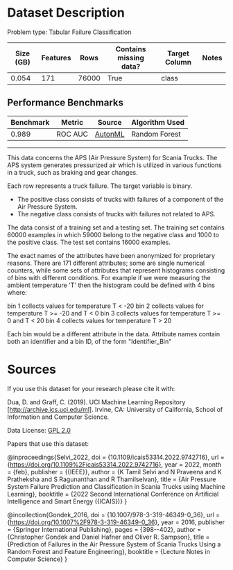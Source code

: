 # Dataset Description

Problem type: Tabular Failure Classification

| Size (GB) | Features | Rows  | Contains missing data? | Target Column | Notes |
| --------- | -------- | ----- | ---------------------- | ------------- | ----- |
| 0.054     | 171      | 76000 | True                   | class         |       |

## Performance Benchmarks

| Benchmark | Metric  | Source                            | Algorithm Used |
| --------- | ------- | --------------------------------- | -------------- |
| 0.989     | ROC AUC | [AutonML](autonml.readthedocs.io) | Random Forest  |

---

This data concerns the APS (Air Pressure System) for Scania Trucks. The APS system generates pressurized air which is utilized in various functions in a truck, such as braking and gear changes.

Each row represents a truck failure.  The target variable is binary.
* The positive class consists of trucks with failures of a component of the Air Pressure System.
* The negative class consists of trucks with failures not related to APS.

The data consist of a training set and a testing set.  The training set contains 60000 examples in which 59000 belong to the negative class and 1000 to the positive class.  The test set contains 16000 examples.

The exact names of the attributes have been anonymized for proprietary reasons.  There are 171 different attributes; some are single numerical
counters, while some sets of attributes that represent histograms consisting of bins with different conditions.  For example if we were measuring
the ambient temperature 'T' then the histogram could be defined with 4 bins where:

bin 1 collects values for temperature T < -20
bin 2 collects values for temperature T >= -20 and T < 0
bin 3 collects values for temperature T >= 0 and T < 20
bin 4 collects values for temperature T > 20 

Each bin would be a different attribute in the data.  Attribute names contain both an identifier and a bin ID, of the form "Identifier_Bin"


# Sources

If you use this dataset for your research please cite it with:

Dua, D. and Graff, C. (2019). UCI Machine Learning Repository [http://archive.ics.uci.edu/ml]. Irvine, CA: University of California, School of Information and Computer Science.

Data License: [GPL 2.0](https://www.gnu.org/licenses/old-licenses/gpl-2.0.en.html)

Papers that use this dataset:

@inproceedings{Selvi_2022, doi = {10.1109/icais53314.2022.9742716}, url = {https://doi.org/10.1109%2Ficais53314.2022.9742716}, year = 2022, month = {feb}, publisher = {{IEEE}}, author = {K Tamil Selvi and N Praveena and K Pratheksha and S Ragunanthan and R Thamilselvan}, title = {Air Pressure System Failure Prediction and Classification in Scania Trucks using Machine Learning}, booktitle = {2022 Second International Conference on Artificial Intelligence and Smart Energy ({ICAIS})} }

@incollection{Gondek_2016, doi = {10.1007/978-3-319-46349-0_36}, url = {https://doi.org/10.1007%2F978-3-319-46349-0_36}, year = 2016, publisher = {Springer International Publishing}, pages = {398--402}, author = {Christopher Gondek and Daniel Hafner and Oliver R. Sampson}, title = {Prediction of Failures in the Air Pressure System of Scania Trucks Using a Random Forest and Feature Engineering}, booktitle = {Lecture Notes in Computer Science} }